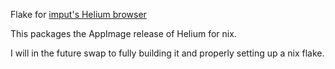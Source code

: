 Flake for [imput's Helium browser](https://helium.computer/)

This packages the AppImage release of Helium for nix.

I will in the future swap to fully building it and properly setting up a nix flake.
